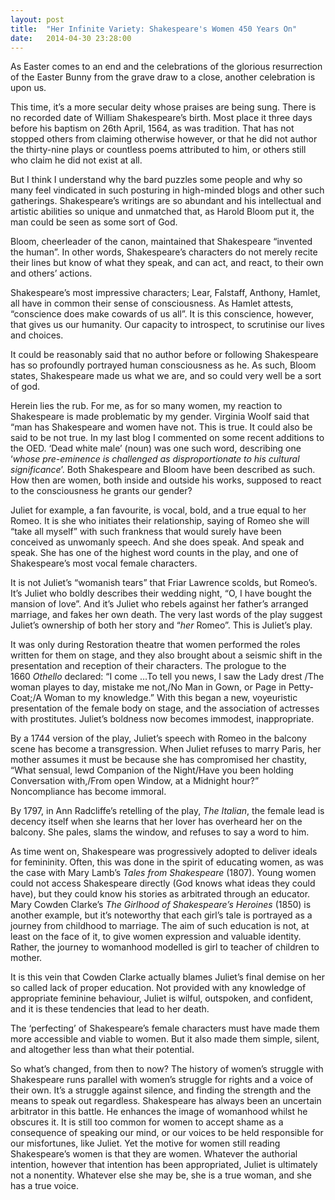 ```yaml
---
layout: post
title:  "Her Infinite Variety: Shakespeare's Women 450 Years On"
date:   2014-04-30 23:28:00
---
```


As Easter comes to an end and the celebrations of the glorious resurrection of
the Easter Bunny from the grave draw to a close, another celebration is upon us.


This time, it’s a more secular deity whose praises are being sung. There is no
recorded date of William Shakespeare’s birth. Most place it three days before
his baptism on 26th April, 1564, as was tradition. That has not stopped others
from claiming otherwise however, or that he did not author the thirty-nine plays or countless poems attributed to him, or others still who claim he did not exist at all.

But I think I understand why the bard puzzles some people and why so many feel vindicated in such posturing in high-minded blogs and other such gatherings. Shakespeare’s writings are so abundant and his intellectual and artistic abilities so unique and unmatched that, as Harold Bloom put it, the man could be seen as some sort of God.

Bloom, cheerleader of the canon, maintained that Shakespeare “invented the human”. In other words, Shakespeare’s characters do not merely recite their lines but know of what they speak, and can act, and react, to their own and others’ actions.

Shakespeare’s most impressive characters; Lear, Falstaff, Anthony, Hamlet, all have in common their sense of consciousness. As Hamlet attests, “conscience does make cowards of us all”. It is this conscience, however, that gives us our humanity. Our capacity to introspect, to scrutinise our lives and choices.

It could be reasonably said that no author before or following Shakespeare has so profoundly portrayed human consciousness as he. As such, Bloom states, Shakespeare made us what we are, and so could very well be a sort of god.

Herein lies the rub. For me, as for so many women, my reaction to Shakespeare is made problematic by my gender. Virginia Woolf said that “man has Shakespeare and women have not. This is true. It could also be said to be not true. In my last blog I commented on some recent additions to the OED. ‘Dead white male’ (noun) was one such word, describing one ‘*whose pre-eminence is challenged as disproportionate to his cultural significance*’. Both Shakespeare and Bloom have been described as such. How then are women, both inside and outside his works, supposed to react to the consciousness he grants our gender?

Juliet for example, a fan favourite, is vocal, bold, and a true equal to her Romeo. It is she who initiates their relationship, saying of Romeo she will “take all myself” with such frankness that would surely have been conceived as unwomanly speech. And she does speak. And speak and speak. She has one of the highest word counts in the play, and one of Shakespeare’s most vocal female characters.

It is not Juliet’s “womanish tears” that Friar Lawrence scolds, but Romeo’s. It’s Juliet who boldly describes their wedding night, “O, I have bought the mansion of love”. And it’s Juliet who rebels against her father’s arranged marriage, and fakes her own death. The very last words of the play suggest Juliet’s ownership of both her story and “*her* Romeo”. This is Juliet’s play.

It was only during Restoration theatre that women performed the roles written for them on stage, and they also brought about a seismic shift in the presentation and reception of their characters. The prologue to the 1660 *Othello* declared: “I come …To tell you news, I saw the Lady drest /The woman playes to day, mistake me not,/No Man in Gown, or Page in Petty-Coat;/A Woman to my knowledge.” With this began a new, voyeuristic presentation of the female body on stage, and the association of actresses with prostitutes. Juliet’s boldness now becomes immodest, inappropriate.

By a 1744 version of the play, Juliet’s speech with Romeo in the balcony scene has become a transgression. When Juliet refuses to marry Paris, her mother assumes it must be because she has compromised her chastity, “What sensual, lewd Companion of the Night/Have you been holding Conversation with,/From open Window, at a Midnight hour?” Noncompliance has become immoral.

By 1797, in Ann Radcliffe’s retelling of the play, *The Italian*, the female lead is decency itself when she learns that her lover has overheard her on the balcony. She pales, slams the window, and refuses to say a word to him.

As time went on, Shakespeare was progressively adopted to deliver ideals for femininity. Often, this was done in the spirit of educating women, as was the case with Mary Lamb’s *Tales from Shakespeare* (1807). Young women could not access Shakespeare directly (God knows what ideas they could have), but they could know his stories as arbitrated through an educator. Mary Cowden Clarke’s *The Girlhood of Shakespeare’s Heroines* (1850) is another example, but it’s noteworthy that each girl’s tale is portrayed as a journey from childhood to marriage. The aim of such education is not, at least on the face of it, to give women expression and valuable identity. Rather, the journey to womanhood modelled is girl to teacher of children to mother.

It is this vein that Cowden Clarke actually blames Juliet’s final demise on her so called lack of proper education. Not provided with any knowledge of appropriate feminine behaviour, Juliet is wilful, outspoken, and confident, and it is these tendencies that lead to her death.

The ‘perfecting’ of Shakespeare’s female characters must have made them more accessible and viable to women. But it also made them simple, silent, and altogether less than what their potential.

So what’s changed, from then to now? The history of women’s struggle with Shakespeare runs parallel with women’s struggle for rights and a voice of their own. It’s a struggle against silence, and finding the strength and the means to speak out regardless. Shakespeare has always been an uncertain arbitrator in this battle. He enhances the image of womanhood whilst he obscures it. It is still too common for women to accept shame as a consequence of speaking our mind, or our voices to be held responsible for our misfortunes, like Juliet. Yet the motive for women still reading Shakespeare’s women is that they are women. Whatever the authorial intention, however that intention has been appropriated, Juliet is ultimately not a nonentity. Whatever else she may be, she is a true woman, and she has a true voice.
